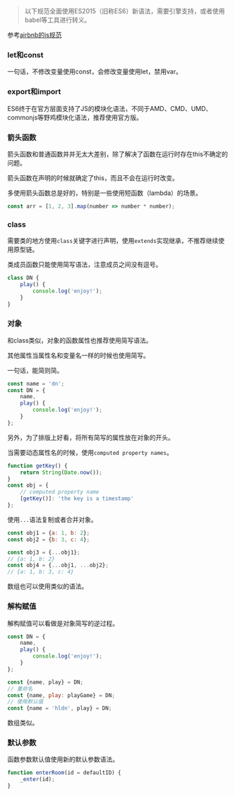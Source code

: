 >以下规范全面使用ES2015（旧称ES6）新语法，需要引擎支持，或者使用babel等工具进行转义。

参考[airbnb的js规范](https://github.com/airbnb/javascript)

### let和const

一句话，不修改变量使用const，会修改变量使用let，禁用var。

### export和import

ES6终于在官方层面支持了JS的模块化语法，不同于AMD、CMD、UMD、commonjs等野鸡模块化语法，推荐使用官方版。

### 箭头函数

箭头函数和普通函数并并无太大差别，除了解决了函数在运行时存在this不确定的问题。

箭头函数在声明的时候就确定了this，而且不会在运行时改变。

多使用箭头函数总是好的，特别是一些使用短函数（lambda）的场景。

```javascript
const arr = [1, 2, 3].map(number => number * number);
```

### class

需要类的地方使用`class`关键字进行声明，使用`extends`实现继承，不推荐继续使用原型链。

类成员函数只能使用简写语法，注意成员之间没有逗号。

```javascript
class DN {
    play() {
        console.log('enjoy!');
    }
}
```

### 对象

和class类似，对象的函数属性也推荐使用简写语法。

其他属性当属性名和变量名一样的时候也使用简写。

一句话，能简则简。

```javascript
const name = 'dn';
const DN = {
    name,
    play() {
        console.log('enjoy!');
    }
};
```

另外，为了排版上好看，将所有简写的属性放在对象的开头。

当需要动态属性名的时候，使用`computed property names`。

```javascript
function getKey() {
    return String(Date.now());
}
const obj = {
    // computed property name
    [getKey()]: 'the key is a timestamp'
};
```

使用`...`语法复制或者合并对象。

```javascript
const obj1 = {a: 1, b: 2};
const obj2 = {b: 3, c: 4};

const obj3 = {...obj1};
// {a: 1, b: 2}
const obj4 = {...obj1, ...obj2};
// {a: 1, b: 3, c: 4}
```

数组也可以使用类似的语法。

### 解构赋值

解构赋值可以看做是对象简写的逆过程。

```javascript
const DN = {
    name,
    play() {
        console.log('enjoy!');
    }
};

const {name, play} = DN;
// 重命名
const {name, play: playGame} = DN;
// 使用默认值
const {name = 'hldn', play} = DN;
```

数组类似。

### 默认参数

函数参数默认值使用新的默认参数语法。

```javascript
function enterRoom(id = defaultID) {
    _enter(id);
}
```
